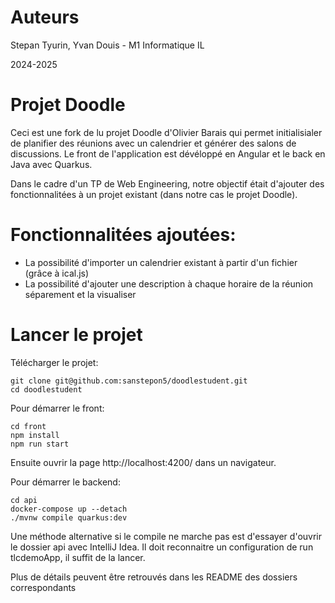 # Auteurs
Stepan Tyurin, Yvan Douis - M1 Informatique IL

2024-2025

# Projet Doodle
Ceci est une fork de lu projet Doodle d'Olivier Barais qui permet initialisialer de planifier des réunions avec un calendrier
et générer des salons de discussions. Le front de l'application est dévéloppé en Angular et le back en Java avec Quarkus.

Dans le cadre d'un TP de Web Engineering, notre objectif était d'ajouter des fonctionnalitées à un projet existant
(dans notre cas le projet Doodle).

# Fonctionnalitées ajoutées:
- La possibilité d'importer un calendrier existant à partir d'un fichier (grâce à ical.js)
- La possibilité d'ajouter une description à chaque horaire de la réunion séparement et la visualiser

# Lancer le projet
Télécharger le projet:
```
git clone git@github.com:sanstepon5/doodlestudent.git
cd doodlestudent
```

Pour démarrer le front:
```
cd front
npm install
npm run start
```
Ensuite ouvrir la page http://localhost:4200/ dans un navigateur.


Pour démarrer le backend:
```
cd api
docker-compose up --detach
./mvnw compile quarkus:dev
```

Une méthode alternative si le compile ne marche pas est d'essayer d'ouvrir le dossier api avec IntelliJ Idea. Il doit
reconnaitre un configuration de run tlcdemoApp, il suffit de la lancer.

Plus de détails peuvent être retrouvés dans les README des dossiers correspondants


